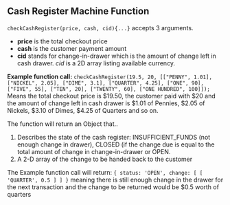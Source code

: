 ## Cash Register Machine Function

`checkCashRegister(price, cash, cid){...}` accepts 3 arguments.  

- **price** is the total checkout price
- **cash** is the customer payment amount
- **cid** stands for change-in-drawer which is the amount of change left in cash drawer. _cid_ is a 2D array listing available currency. 

**Example function call:** 
`checkCashRegister(19.5, 20, [["PENNY", 1.01], ["NICKEL", 2.05], ["DIME", 3.1], ["QUARTER", 4.25], ["ONE", 90], ["FIVE", 55], ["TEN", 20], ["TWENTY", 60], ["ONE HUNDRED", 100]]); `
Means the total checkout price is $19.50, the customer paid with $20 and the amount of change left in cash drawer is $1.01 of Pennies, $2.05 of Nickels, $3.10 of Dimes, $4.25 of Quarters and so on. 

The function will return an Object that..
1. Describes the state of the cash register: INSUFFICIENT_FUNDS (not enough change in drawer), CLOSED (if the change due is equal to the total amount of change in change-in-drawer or OPEN. 
2. A 2-D array of the change to be handed back to the customer 

The Example function call will return: 
`{ status: 'OPEN', change: [ [ 'QUARTER', 0.5 ] ] }` meaning there is still enough change in the drawer for the next transaction and the change to be returned would be $0.5 worth of quarters 

